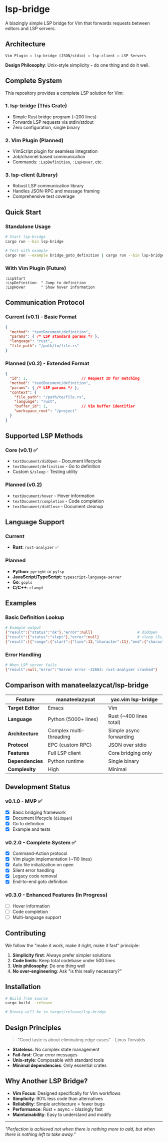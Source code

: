 # lsp-bridge

A blazingly simple LSP bridge for Vim that forwards requests between editors and LSP servers.

## Architecture

```
Vim Plugin ↔ lsp-bridge (JSON/stdio) ↔ lsp-client ↔ LSP Servers
```

**Design Philosophy**: Unix-style simplicity - do one thing and do it well.

## Complete System

This repository provides a complete LSP solution for Vim:

### 1. **lsp-bridge** (This Crate)
- Simple Rust bridge program (~200 lines)
- Forwards LSP requests via stdin/stdout
- Zero configuration, single binary

### 2. **Vim Plugin** (Planned)
- VimScript plugin for seamless integration
- Job/channel based communication
- Commands: `:LspDefinition`, `:LspHover`, etc.

### 3. **lsp-client** (Library)
- Robust LSP communication library
- Handles JSON-RPC and message framing
- Comprehensive test coverage

## Quick Start

### Standalone Usage

```bash
# Start lsp-bridge
cargo run --bin lsp-bridge

# Test with example
cargo run --example bridge_goto_definition | cargo run --bin lsp-bridge
```

### With Vim Plugin (Future)

```vim
:LspStart
:LspDefinition  " Jump to definition
:LspHover       " Show hover information
```

## Communication Protocol

### Current (v0.1) - Basic Format
```json
{
  "method": "textDocument/definition",
  "params": { /* LSP standard params */ },
  "language": "rust", 
  "file_path": "/path/to/file.rs"
}
```

### Planned (v0.2) - Extended Format
```json
{
  "id": 1,                        // Request ID for matching
  "method": "textDocument/definition",
  "params": { /* LSP params */ },
  "context": {
    "file_path": "/path/to/file.rs",
    "language": "rust",
    "buffer_id": 1,               // Vim buffer identifier
    "workspace_root": "/project"
  }
}
```

## Supported LSP Methods

### Core (v0.1) ✅
- `textDocument/didOpen` - Document lifecycle
- `textDocument/definition` - Go to definition
- Custom `$/sleep` - Testing utility

### Planned (v0.2)
- `textDocument/hover` - Hover information
- `textDocument/completion` - Code completion
- `textDocument/didClose` - Document cleanup

## Language Support

### Current
- **Rust**: `rust-analyzer` ✅

### Planned  
- **Python**: `pyright` or `pylsp`
- **JavaScript/TypeScript**: `typescript-language-server`
- **Go**: `gopls`
- **C/C++**: `clangd`

## Examples

### Basic Definition Lookup
```bash
# Example output
{"result":{"status":"ok"},"error":null}                    # didOpen
{"result":{"status":"slept"},"error":null}                 # sleep (3s)
{"result":[{"range":{"start":{"line":13,"character":11},"end":{"character":14,"line":13}},"uri":"file:///path/to/lib.rs"}],"error":null}
```

### Error Handling
```bash
# When LSP server fails
{"result":null,"error":"Server error -32603: rust-analyzer crashed"}
```

## Comparison with manateelazycat/lsp-bridge

| Feature | manateelazycat | yac.vim lsp-bridge |
|---------|----------------|-------------------|
| **Target Editor** | Emacs | Vim |
| **Language** | Python (5000+ lines) | Rust (~400 lines total) |
| **Architecture** | Complex multi-threading | Simple async forwarding |
| **Protocol** | EPC (custom RPC) | JSON over stdio |
| **Features** | Full LSP client | Core bridging only |
| **Dependencies** | Python runtime | Single binary |
| **Complexity** | High | Minimal |

## Development Status

### v0.1.0 - MVP ✅
- [x] Basic bridging framework
- [x] Document lifecycle (`didOpen`)
- [x] Go to definition
- [x] Example and tests

### v0.2.0 - Complete System ✅
- [x] Command-Action protocol
- [x] Vim plugin implementation (~110 lines)
- [x] Auto file initialization on open
- [x] Silent error handling
- [x] Legacy code removal
- [x] End-to-end goto definition

### v0.3.0 - Enhanced Features (In Progress)
- [ ] Hover information
- [ ] Code completion
- [ ] Multi-language support

## Contributing

We follow the "make it work, make it right, make it fast" principle:

1. **Simplicity first**: Always prefer simpler solutions
2. **Code limits**: Keep total codebase under 500 lines
3. **Unix philosophy**: Do one thing well
4. **No over-engineering**: Ask "is this really necessary?"

## Installation

```bash
# Build from source
cargo build --release

# Binary will be in target/release/lsp-bridge
```

## Design Principles

> "Good taste is about eliminating edge cases" - Linus Torvalds

- **Stateless**: No complex state management
- **Fail-fast**: Clear error messages
- **Unix-style**: Composable with standard tools
- **Minimal dependencies**: Only essential crates

## Why Another LSP Bridge?

- **Vim Focus**: Designed specifically for Vim workflows
- **Simplicity**: 90% less code than alternatives
- **Reliability**: Simple architecture = fewer bugs
- **Performance**: Rust + async = blazingly fast
- **Maintainability**: Easy to understand and modify

---

*"Perfection is achieved not when there is nothing more to add, but when there is nothing left to take away."*